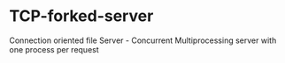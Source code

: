 # TCP-forked-server
Connection oriented file Server - Concurrent Multiprocessing server with one process per request
